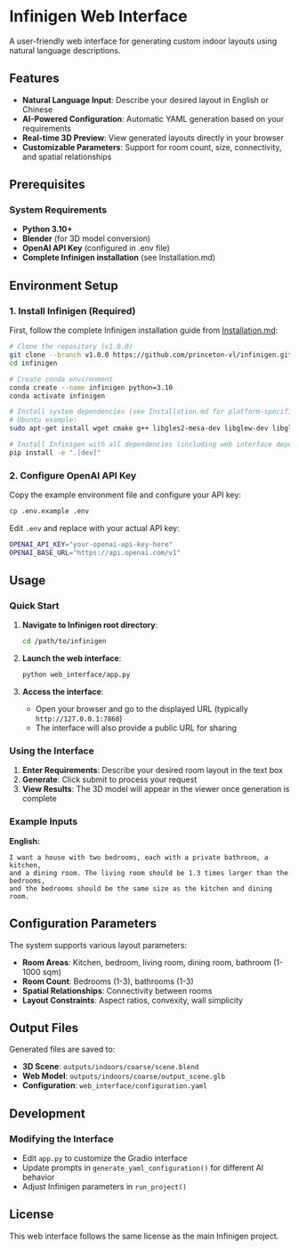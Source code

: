 # Infinigen Web Interface

A user-friendly web interface for generating custom indoor layouts using natural language descriptions.

## Features

- **Natural Language Input**: Describe your desired layout in English or Chinese
- **AI-Powered Configuration**: Automatic YAML generation based on your requirements  
- **Real-time 3D Preview**: View generated layouts directly in your browser
- **Customizable Parameters**: Support for room count, size, connectivity, and spatial relationships

## Prerequisites

### System Requirements
- **Python 3.10+**
- **Blender** (for 3D model conversion)
- **OpenAI API Key** (configured in .env file)
- **Complete Infinigen installation** (see Installation.md)

## Environment Setup

### 1. Install Infinigen (Required)
First, follow the complete Infinigen installation guide from [Installation.md](../docs/Installation.md):

```bash
# Clone the repository (v1.0.0)
git clone --branch v1.0.0 https://github.com/princeton-vl/infinigen.git
cd infinigen

# Create conda environment
conda create --name infinigen python=3.10
conda activate infinigen

# Install system dependencies (see Installation.md for platform-specific commands)
# Ubuntu example:
sudo apt-get install wget cmake g++ libgles2-mesa-dev libglew-dev libglfw3-dev libglm-dev zlib1g-dev

# Install Infinigen with all dependencies (including web interface dependencies)
pip install -e ".[dev]"
```

### 2. Configure OpenAI API Key
Copy the example environment file and configure your API key:
```bash
cp .env.example .env
```

Edit `.env` and replace with your actual API key:
```bash
OPENAI_API_KEY="your-openai-api-key-here"
OPENAI_BASE_URL="https://api.openai.com/v1"
```

## Usage

### Quick Start
1. **Navigate to Infinigen root directory**:
   ```bash
   cd /path/to/infinigen
   ```

2. **Launch the web interface**:
   ```bash
   python web_interface/app.py
   ```

3. **Access the interface**:
   - Open your browser and go to the displayed URL (typically `http://127.0.0.1:7860`)
   - The interface will also provide a public URL for sharing

### Using the Interface

1. **Enter Requirements**: Describe your desired room layout in the text box
2. **Generate**: Click submit to process your request
3. **View Results**: The 3D model will appear in the viewer once generation is complete

### Example Inputs

**English:**
```
I want a house with two bedrooms, each with a private bathroom, a kitchen, 
and a dining room. The living room should be 1.3 times larger than the bedrooms, 
and the bedrooms should be the same size as the kitchen and dining room.
```

## Configuration Parameters

The system supports various layout parameters:

- **Room Areas**: Kitchen, bedroom, living room, dining room, bathroom (1-1000 sqm)
- **Room Count**: Bedrooms (1-3), bathrooms (1-3)
- **Spatial Relationships**: Connectivity between rooms
- **Layout Constraints**: Aspect ratios, convexity, wall simplicity

## Output Files

Generated files are saved to:
- **3D Scene**: `outputs/indoors/coarse/scene.blend`
- **Web Model**: `outputs/indoors/coarse/output_scene.glb`
- **Configuration**: `web_interface/configuration.yaml`

## Development

### Modifying the Interface
- Edit `app.py` to customize the Gradio interface
- Update prompts in `generate_yaml_configuration()` for different AI behavior
- Adjust Infinigen parameters in `run_project()`


## License

This web interface follows the same license as the main Infinigen project.
